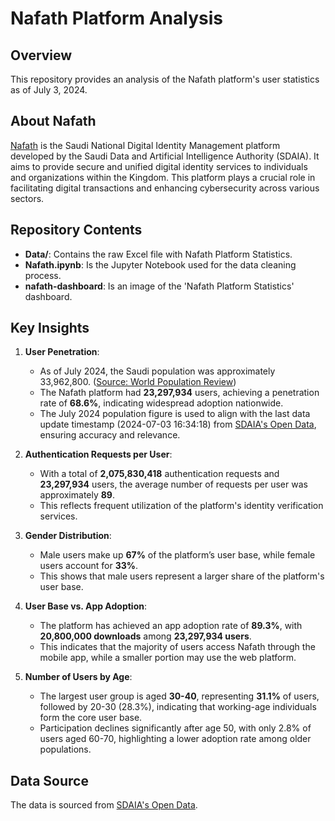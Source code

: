 # Nafath Platform Analysis

## Overview

This repository provides an analysis of the Nafath platform's user statistics as of July 3, 2024.


## About Nafath

[Nafath](https://www.iam.gov.sa/sso/about) is the Saudi National Digital Identity Management platform developed by the Saudi Data and Artificial Intelligence Authority (SDAIA). It aims to provide secure and unified digital identity services to individuals and organizations within the Kingdom. This platform plays a crucial role in facilitating digital transactions and enhancing cybersecurity across various sectors.


## Repository Contents

- **Data/**: Contains the raw Excel file with Nafath Platform Statistics.
- **Nafath.ipynb**: Is the Jupyter Notebook used for the data cleaning process.
- **nafath-dashboard**: Is an image of the 'Nafath Platform Statistics' dashboard.


## Key Insights

1. **User Penetration**:  
   - As of July 2024, the Saudi population was approximately 33,962,800. ([Source: World Population Review](https://worldpopulationreview.com/countries/saudi-arabia))
   - The Nafath platform had **23,297,934** users, achieving a penetration rate of **68.6%**, indicating widespread adoption nationwide.
   - The July 2024 population figure is used to align with the last data update timestamp (2024-07-03 16:34:18) from [SDAIA's Open Data](https://open.data.gov.sa/en/datasets/view/8563c70c-c870-41cb-9c75-9a89a0cb4f90/resources), ensuring accuracy and relevance.

2. **Authentication Requests per User**:  
   - With a total of **2,075,830,418** authentication requests and **23,297,934** users, the average number of requests per user was approximately **89**.  
   - This reflects frequent utilization of the platform's identity verification services.

3. **Gender Distribution**:
   - Male users make up **67%** of the platform’s user base, while female users account for **33%**.
   - This shows that male users represent a larger share of the platform's user base.

4. **User Base vs. App Adoption**:  
   - The platform has achieved an app adoption rate of **89.3%**, with **20,800,000 downloads** among **23,297,934 users**.
   - This indicates that the majority of users access Nafath through the mobile app, while a smaller portion may use the web platform.

5. **Number of Users by Age**:  
   - The largest user group is aged **30-40**, representing **31.1%** of users, followed by 20-30 (28.3%), indicating that working-age individuals form the core user base.
   - Participation declines significantly after age 50, with only 2.8% of users aged 60-70, highlighting a lower adoption rate among older populations.


## Data Source

The data is sourced from [SDAIA's Open Data](https://open.data.gov.sa/en/datasets/view/8563c70c-c870-41cb-9c75-9a89a0cb4f90/resources).
